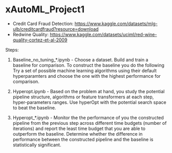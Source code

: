 # xAutoML_Project1

- Credit Card Fraud Detection: https://www.kaggle.com/datasets/mlg-ulb/creditcardfraud?resource=download
- Redwine Quality: https://www.kaggle.com/datasets/uciml/red-wine-quality-cortez-et-al-2009

Steps:

1. Baseline_no_tuning_*.ipynb - Choose a dataset. Build and train a baseline for comparison. To construct the baseline you do the following Try a set of possible machine learning algorithms using their default hyperparamters and choose the one with the highest performance for comparison. 

2. Hyperopt.ipynb - Based on the problem at hand, you study the potential pipeline structure, algorithms or feature transformers at each step, hyper-parameters ranges. Use hyperOpt with the potential search space to beat the baseline.

3. Hyperopt_*.ipynb - Monitor the the performance of you the constructed pipeline from the previous step across different time budgets (number of iterations) and report the least time budget that you are able to outperform the baseline. Determine whether the difference in performance between the constructed pipeline and the baseline is statistically significant.

